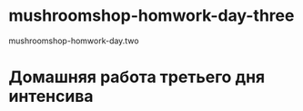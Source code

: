 # mushroomshop-homwork-day-three
mushroomshop-homwork-day.two
<strong><h1>Домашняя работа третьего дня интенсива</h1></strong>
